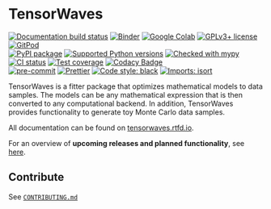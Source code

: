# TensorWaves

[![Documentation build status](https://readthedocs.org/projects/tensorwaves/badge/?version=latest)](https://tensorwaves.readthedocs.io)
[![Binder](https://static.mybinder.org/badge_logo.svg)](https://mybinder.org/v2/gh/ComPWA/tensorwaves/stable?filepath=docs/usage)
[![Google Colab](https://colab.research.google.com/assets/colab-badge.svg)](https://colab.research.google.com/github/ComPWA/tensorwaves/blob/stable)
[![GPLv3+ license](https://img.shields.io/badge/License-GPLv3+-blue.svg)](https://www.gnu.org/licenses/gpl-3.0-standalone.html)
[![GitPod](https://img.shields.io/badge/Gitpod-ready--to--code-blue?logo=gitpod)](https://gitpod.io/#https://github.com/ComPWA/tensorwaves)
<br>
[![PyPI package](https://badge.fury.io/py/tensorwaves.svg)](https://pypi.org/project/tensorwaves)
[![Supported Python versions](https://img.shields.io/pypi/pyversions/tensorwaves)](https://pypi.org/project/tensorwaves)
[![Checked with mypy](http://www.mypy-lang.org/static/mypy_badge.svg)](https://mypy.readthedocs.io)
[![CI status](https://github.com/ComPWA/tensorwaves/workflows/CI/badge.svg)](https://github.com/ComPWA/tensorwaves/actions?query=branch%3Amain+workflow%3ACI)
[![Test coverage](https://codecov.io/gh/ComPWA/tensorwaves/branch/main/graph/badge.svg)](https://codecov.io/gh/ComPWA/tensorwaves)
[![Codacy Badge](https://api.codacy.com/project/badge/Grade/db8f89e5588041d8a995968262c224ef)](https://www.codacy.com/gh/ComPWA/tensorwaves)
<br>
[![pre-commit](https://img.shields.io/badge/pre--commit-enabled-brightgreen)](https://github.com/pre-commit/pre-commit)
[![Prettier](https://camo.githubusercontent.com/687a8ae8d15f9409617d2cc5a30292a884f6813a/68747470733a2f2f696d672e736869656c64732e696f2f62616467652f636f64655f7374796c652d70726574746965722d6666363962342e7376673f7374796c653d666c61742d737175617265)](https://prettier.io/)
[![Code style: black](https://img.shields.io/badge/code%20style-black-000000.svg)](https://github.com/psf/black)
[![Imports: isort](https://img.shields.io/badge/%20imports-isort-%231674b1?style=flat&labelColor=ef8336)](https://pycqa.github.io/isort)

TensorWaves is a fitter package that optimizes mathematical models to data
samples. The models can be any mathematical expression that is then converted
to any computational backend. In addition, TensorWaves provides functionality
to generate toy Monte Carlo data samples.

All documentation can be found on
[tensorwaves.rtfd.io](https://pwa.readthedocs.io/projects/tensorwaves).

For an overview of **upcoming releases and planned functionality**, see
[here](https://github.com/ComPWA/tensorwaves/milestones?direction=asc&sort=title&state=open).

## Contribute

See [`CONTRIBUTING.md`](./CONTRIBUTING.md)
